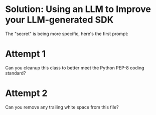 # Solution: Using an LLM to Improve your LLM-generated SDK

The "secret" is being more specific, here's the first prompt:

# Attempt 1

Can you cleanup this class to better meet the Python PEP-8 coding standard?

# Attempt 2

Can you remove any trailing white space from this file?